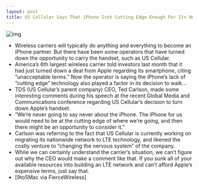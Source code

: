 ```yaml
---
layout: post
title: US Cellular Says That iPhone Isnt Cutting Edge Enough For Its Network
---
```

![img](http://media.idownloadblog.com/wp-content/uploads/2011/12/us-cellular.jpg)
* Wireless carriers will typically do anything and everything to become an iPhone partner. But there have been some operators that have turned down the opportunity to carry the handset, such as US Cellular.
* America’s 6th largest wireless carrier told investors last month that it had just turned down a deal from Apple regarding its smartphone, citing “unacceptable terms.” Now the operator is saying the iPhone’s lack of “cutting edge” technology also played a factor in its decision to walk…
* TDS (US Cellular’s parent company) CEO, Ted Carlson, made some interesting comments during his speech at the recent Global Media and Communications conference regarding US Cellular’s decision to turn down Apple’s handset.
* “We’re never going to say never about the iPhone. The iPhone for us would need to be at the cutting edge of where we’re going, and then there might be an opportunity to consider it.”
* Carlson was referring to the fact that US Cellular is currently working on migrating its nationwide network to LTE technology, and likened the costly venture to “changing the nervous system” of the company.
* While we can certainly understand the carrier’s situation, we can’t figure out why the CEO would make a comment like that. If you sunk all of your available resources into building an LTE network and can’t afford Apple’s expensive terms, just say that.
* [9to5Mac via FierceWireless]

